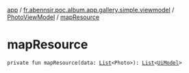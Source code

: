 [app](../../index.md) / [fr.abennsir.poc.album.app.gallery.simple.viewmodel](../index.md) / [PhotoViewModel](index.md) / [mapResource](./map-resource.md)

# mapResource

`private fun mapResource(data: `[`List`](https://kotlinlang.org/api/latest/jvm/stdlib/kotlin.collections/-list/index.html)`<Photo>): `[`List`](https://kotlinlang.org/api/latest/jvm/stdlib/kotlin.collections/-list/index.html)`<`[`UiModel`](../../fr.abennsir.poc.album.app.gallery.data/-ui-model/index.md)`>`